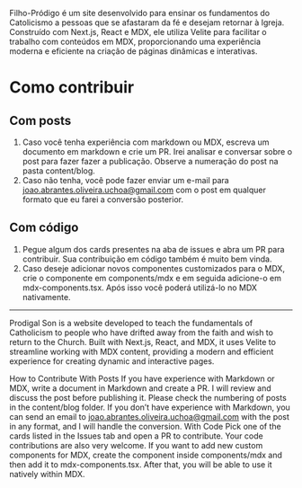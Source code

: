 Filho-Pródigo é um site desenvolvido para ensinar os fundamentos do Catolicismo a pessoas que se afastaram da fé e desejam retornar à Igreja. Construído com Next.js, React e MDX, ele utiliza Velite para facilitar o trabalho com conteúdos em MDX, proporcionando uma experiência moderna e eficiente na criação de páginas dinâmicas e interativas.

# Como contribuir

## Com posts

1. Caso você tenha experiência com markdown ou MDX, escreva um documento em markdown e crie um PR. Irei analisar e conversar sobre o post para fazer fazer a publicação. Observe a numeração do post na pasta content/blog.
2. Caso não tenha, você pode fazer enviar um e-mail para joao.abrantes.oliveira.uchoa@gmail.com com o post em qualquer formato que eu farei a conversão posterior.

## Com código

1. Pegue algum dos cards presentes na aba de issues e abra um PR para contribuir. Sua contribuição em código também é muito bem vinda.
2. Caso deseje adicionar novos componentes customizados para o MDX, crie o componente em components/mdx e em seguida adicione-o em mdx-components.tsx. Após isso você poderá utilizá-lo no MDX nativamente.

--- 

Prodigal Son is a website developed to teach the fundamentals of Catholicism to people who have drifted away from the faith and wish to return to the Church. Built with Next.js, React, and MDX, it uses Velite to streamline working with MDX content, providing a modern and efficient experience for creating dynamic and interactive pages.

How to Contribute
With Posts
If you have experience with Markdown or MDX, write a document in Markdown and create a PR. I will review and discuss the post before publishing it. Please check the numbering of posts in the content/blog folder.
If you don’t have experience with Markdown, you can send an email to joao.abrantes.oliveira.uchoa@gmail.com with the post in any format, and I will handle the conversion.
With Code
Pick one of the cards listed in the Issues tab and open a PR to contribute. Your code contributions are also very welcome.
If you want to add new custom components for MDX, create the component inside components/mdx and then add it to mdx-components.tsx. After that, you will be able to use it natively within MDX.
